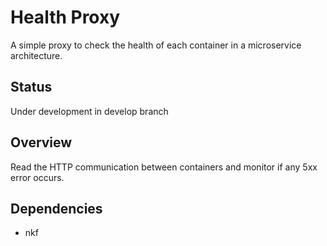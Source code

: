 # Health Proxy

A simple proxy to check the health of each container in a microservice architecture.

## Status

Under development in develop branch

## Overview

Read the HTTP communication between containers and monitor if any 5xx error occurs.

## Dependencies

- nkf
